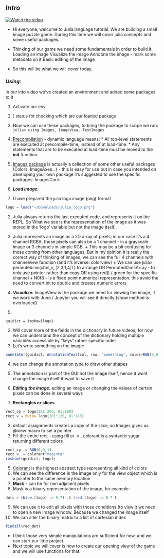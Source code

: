 ## **_Intro_**


[![Watch the video](https://img.youtube.com/vi/aml-hVfg7XU/maxresdefault.jpg)](https://youtu.be/aml-hVfg7XU "Images basics video")


* Hi everyone, welcome to Julia language tutorial.  We are building a small image puzzle game. During this time we will cover julia concepts and some useful packages.

* Thinking of our game we need some fundamentals in order to build it.
Loading an image
Visualize the image
Annotate the image - mark some metadata on it
Basic editing of the image
* So this will be what we will cover today.


### **_Using:_**
In our into video we’ve created an environment and added some packages to it
   1. Activate our env
   2. ] status for checking which are our loaded package

   3. Now we can use these packages, to bring the package to scope we run: ``` julia> using Images, ImageView, TestImages```
   4. [Precompilation](https://stackoverflow.com/questions/40116045 "exteinson on pre-compilation: stackoverflow") - dynamic language means:
    * All top-level statements are executed at precompile-time, instead of at load-time.
    * Any statements that are to be executed at load-time must be moved to the __init__ function.
   5. [Images package](https://juliaimages.org/latest/pkgs/#page_packages_index-1 "packages under Images") is actually a collection of some other useful packages (Colors, ImageAxes…) - this is easy for use but in case you intended on developing your own package it’s suggested to use the specific packages: ImagesCore…



2. **_Load image:_**
  1. I have prepared the julia logo image (png) format
   ```julia
   logo = load("~/Downloads/julia_logo.png")
   ```
  2. Julia always returns the last executed code, and represents it on the REPL. So What we see is the representation of the image as it was stored in the ‘logo’ variable but not the image itself..
  3.  Julia represents an image as a 2D array of pixels;  in our case it’s a 4 channel RGBA, those pixels can also be a 1 channel -  in a grayscale image or 3 channels in simple RGB.
    + This may be a bit confusing for those coming from other languages, But in my opinion it is really the correct way of thinking of images,
 we can see the full 4 channels with channelview function (and it’s inverse: colorview)
     + We can use julia> permutedims(chnl_v, [2,3,1,4]) ) to arrange
     OR
     PermutedDimsArray - to only use pointer rather than copy
     OR
     using red() / green for the specific channel
     + N0f8 - is a fixed point numerical representation. this avoid the need to convert int to double and creates numeric errors


3. **_Visualize:_** ImageView is the package we need for viewing the image, if we work with Juno / Jupyter you will see it directly (show method is overloaded)
  1.
  ```
  guidict = imshow(logo)
  ```
  2. Will cover more of the fields in the dictionary in future videos, for now we can understand the concept of the dictionary holding multiple variables accessible by “keys” rather specific order
   3. Let’s write something on the image:
   ```julia
   annotate!(guidict, AnnotationText(col, row, "something", color=RGB(0,0,1), fontsize=15))
  ```
   4. we can change the annotation type to draw other shapes
   5. The annotation is part of the GUI not the image itself, hence it wont change the image itself if want to save it

4. **_Editing the image:_** editing an image or changing the values of certain pixels can be done in several ways
  1. **Rectangles or slices**
  ```julia
  rect_cp = logo[181:200, 81:180]
  rect_v = @view logo[101:120, 81:180]
  ```
  2. default assignments creates a copy of the slice, so Images gives us @view macro to set a pointer.
  4. Fill the entire rect - using fill or .= , colorant is a syntactic sugar returning different colors
  ```julia
  rect_cp .= RGB(0,0,1)
  rect_v .= colorant"magenta"
  imshow!(guidict, logo);
  ```
  5. [Colorant](https://github.com/JuliaGraphics/ColorTypes.jl "color type") is the highest abstract type representing all kind of colors
  6. We can see the difference in the image only for the view object which is a pointer to the same memory location
  7. **Mask** - can be for non adjacent pixels
  8. Mask is a binary representation of the image, for example:
  ```julia
  dots = (blue.(logo) .> 0.7) .& (red.(logo) .< 0.7 )
  ```
  9. We can use it to edit all pixels with those conditions (to view it  we need to open a new image window. Because we changed the image itself
  10. We can alter the binary matrix to a list of cartesian index
  ```julia
  findall(red_dot)
  ```

* I think those very simple manipulations are sufficient for now, and we can start our little project.
* Next topic we will cover is how to create our opening view of the game and we will use functions for that.
